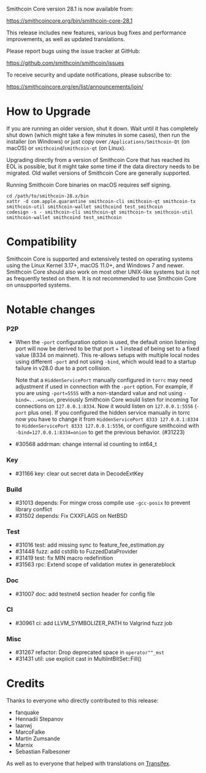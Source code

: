 Smithcoin Core version 28.1 is now available from:

  <https://smithcoincore.org/bin/smithcoin-core-28.1>

This release includes new features, various bug fixes and performance
improvements, as well as updated translations.

Please report bugs using the issue tracker at GitHub:

  <https://github.com/smithcoin/smithcoin/issues>

To receive security and update notifications, please subscribe to:

  <https://smithcoincore.org/en/list/announcements/join/>

How to Upgrade
==============

If you are running an older version, shut it down. Wait until it has completely
shut down (which might take a few minutes in some cases), then run the
installer (on Windows) or just copy over `/Applications/Smithcoin-Qt` (on macOS)
or `smithcoind`/`smithcoin-qt` (on Linux).

Upgrading directly from a version of Smithcoin Core that has reached its EOL is
possible, but it might take some time if the data directory needs to be migrated. Old
wallet versions of Smithcoin Core are generally supported.

Running Smithcoin Core binaries on macOS requires self signing.
```
cd /path/to/smithcoin-28.x/bin
xattr -d com.apple.quarantine smithcoin-cli smithcoin-qt smithcoin-tx smithcoin-util smithcoin-wallet smithcoind test_smithcoin
codesign -s - smithcoin-cli smithcoin-qt smithcoin-tx smithcoin-util smithcoin-wallet smithcoind test_smithcoin
```

Compatibility
==============

Smithcoin Core is supported and extensively tested on operating systems
using the Linux Kernel 3.17+, macOS 11.0+, and Windows 7 and newer. Smithcoin
Core should also work on most other UNIX-like systems but is not as
frequently tested on them. It is not recommended to use Smithcoin Core on
unsupported systems.

Notable changes
===============

### P2P

- When the `-port` configuration option is used, the default onion listening port will now
  be derived to be that port + 1 instead of being set to a fixed value (8334 on mainnet).
  This re-allows setups with multiple local nodes using different `-port` and not using `-bind`,
  which would lead to a startup failure in v28.0 due to a port collision.

  Note that a `HiddenServicePort` manually configured in `torrc` may need adjustment if used in
  connection with the `-port` option.
  For example, if you are using `-port=5555` with a non-standard value and not using `-bind=...=onion`,
  previously Smithcoin Core would listen for incoming Tor connections on `127.0.0.1:8334`.
  Now it would listen on `127.0.0.1:5556` (`-port` plus one). If you configured the hidden service manually
  in torrc now you have to change it from `HiddenServicePort 8333 127.0.0.1:8334` to `HiddenServicePort 8333
  127.0.0.1:5556`, or configure smithcoind with `-bind=127.0.0.1:8334=onion` to get the previous behavior.
  (#31223)
- #30568 addrman: change internal id counting to int64_t

### Key

- #31166 key: clear out secret data in DecodeExtKey

### Build

- #31013 depends: For mingw cross compile use `-gcc-posix` to prevent library conflict
- #31502 depends: Fix CXXFLAGS on NetBSD

### Test

- #31016 test: add missing sync to feature_fee_estimation.py
- #31448 fuzz: add cstdlib to FuzzedDataProvider
- #31419 test: fix MIN macro redefinition
- #31563 rpc: Extend scope of validation mutex in generateblock

### Doc

- #31007 doc: add testnet4 section header for config file

### CI

- #30961 ci: add LLVM_SYMBOLIZER_PATH to Valgrind fuzz job

### Misc

- #31267 refactor: Drop deprecated space in `operator""_mst`
- #31431 util: use explicit cast in MultiIntBitSet::Fill()

Credits
=======

Thanks to everyone who directly contributed to this release:

- fanquake
- Hennadii Stepanov
- laanwj
- MarcoFalke
- Martin Zumsande
- Marnix
- Sebastian Falbesoner

As well as to everyone that helped with translations on
[Transifex](https://www.transifex.com/smithcoin/smithcoin/).
